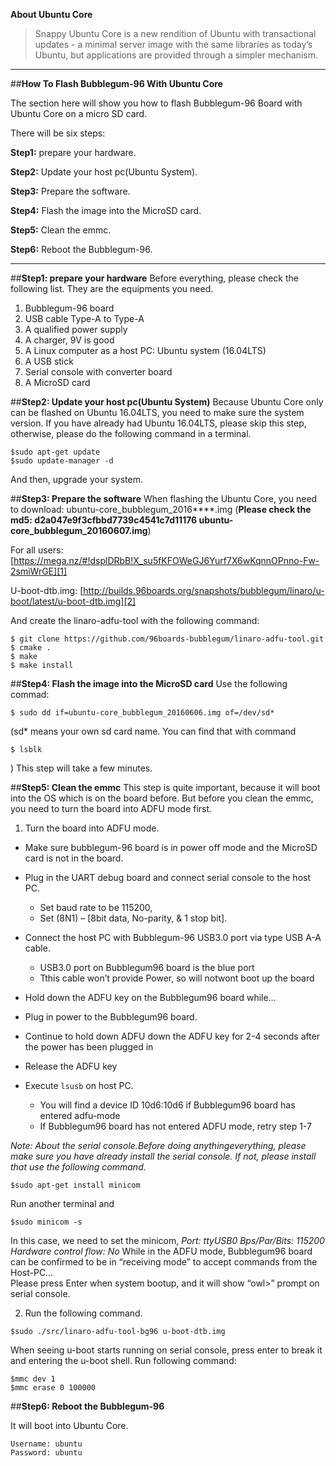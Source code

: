 **About Ubuntu Core**

> Snappy Ubuntu Core is a new rendition of Ubuntu with transactional updates - a minimal server image with the same libraries as today’s Ubuntu, but applications are provided through a simpler mechanism.


----------
##**How To Flash Bubblegum-96 With Ubuntu Core**

The section here will show you how to flash Bubblegum-96 Board with Ubuntu Core on a micro SD card.

There will be six steps:

**Step1:** prepare your hardware.

**Step2:** Update your host pc(Ubuntu System).

**Step3:** Prepare the software.

**Step4:** Flash the image into the MicroSD card.

**Step5:** Clean the emmc.

**Step6:** Reboot the Bubblegum-96.


----------
##**Step1: prepare your hardware**
Before everything, please check the following list. They are the equipments you need.
1. Bubblegum-96 board
2. USB cable Type-A to Type-A
3. A qualified power supply 
4. A charger, 9V is good
5. A Linux computer as a host PC: Ubuntu system (16.04LTS)
6. A USB stick
7. Serial console with converter board
8. A MicroSD card

##**Step2: Update your host pc(Ubuntu System)**
Because Ubuntu Core only can be flashed on Ubuntu 16.04LTS, you need to make sure the system version.
If you have already had Ubuntu 16.04LTS, please skip this step, otherwise, please do the following command in a terminal.
```shell
$sudo apt-get update
$sudo update-manager -d 
```
And then, upgrade your system.

##**Step3: Prepare the software**
When flashing the Ubuntu Core, you need to download:
ubuntu-core_bubblegum_2016****.img 
(**Please check the md5: d2a047e9f3cfbbd7739c4541c7d11176  ubuntu-core_bubblegum_20160607.img**)

For all users: [https://mega.nz/#!dsplDRbB!X_su5fKFOWeGJ6Yurf7X6wKqnnOPnno-Fw-2smiWrGE][1]

U-boot-dtb.img: [http://builds.96boards.org/snapshots/bubblegum/linaro/u-boot/latest/u-boot-dtb.img][2]

And create the linaro-adfu-tool with the following command:
```shell
$ git clone https://github.com/96boards-bubblegum/linaro-adfu-tool.git
$ cmake .
$ make
$ make install
```

##**Step4: Flash the image into the MicroSD card**
Use the following commad:
```shell
$ sudo dd if=ubuntu-core_bubblegum_20160606.img of=/dev/sd*
```

(sd* means your own sd card name. You can find that with command 
```shell
$ lsblk
```
)
This step will take a few minutes.

##**Step5: Clean the emmc**
This step is quite important, because it will boot into the OS which is on the board before. But before you clean the emmc, you need to turn the board into ADFU mode first.

 1. Turn the board into ADFU mode.
   - Make sure bubblegum-96 board is in power off mode and the MicroSD card is not in the board.
- Plug in the UART debug board and connect serial console to the host PC. 
   - Set baud rate to be 115200, 
   - Set (8N1) – [8bit data, No-parity, & 1 stop bit].
- Connect the host PC with Bubblegum-96 USB3.0 port via type USB A-A cable.
   - USB3.0 port on Bubblegum96 board is the blue port
   - Tthis cable won’t provide Power, so will notwont boot up the board
- Hold down the ADFU key on the Bubblegum96 board while… 

- Plug in power to the Bubblegum96 board.
- Continue to hold down ADFU down the ADFU key for 2-4 seconds after the power has been plugged in 
- Release the ADFU key
- Execute `lsusb` on host PC. 
   - You will find a device ID 10d6:10d6 if Bubblegum96  board has entered adfu-mode
   - If Bubblegum96 board has not entered ADFU mode,  retry step 1-7
 
 *Note: About the serial console.Before doing anythingeverything, please make sure you have already install the serial console. If not, please install that use the following command.*
        
```shell
$sudo apt-get install minicom
```

Run another terminal and
```shell
$sudo minicom -s
```

In this case, we need to set the minicom,
*Port: ttyUSB0
Bps/Par/Bits: 115200
Hardware control flow: No*
While in the ADFU mode, Bubblegum96 board can be confirmed to be in “receiving mode” to accept commands from the Host-PC…  
Please press Enter when system bootup, and it will show “owl>” prompt on serial console.

2. Run the following command.
```shell
$sudo ./src/linaro-adfu-tool-bg96 u-boot-dtb.img
```

When seeing u-boot starts running on serial console, press enter to break it and entering the u-boot shell.
Run following command:
```shell
$mmc dev 1
$mmc erase 0 100000
```
##**Step6: Reboot the Bubblegum-96**

It will boot into Ubuntu Core.
```shell
Username: ubuntu
Password: ubuntu
```




        
        

  [1]: https://mega.nz/#!dsplDRbB!X_su5fKFOWeGJ6Yurf7X6wKqnnOPnno-Fw-2smiWrGE
  [2]: http://builds.96boards.org/snapshots/bubblegum/linaro/u-boot/latest/u-boot-dtb.img
